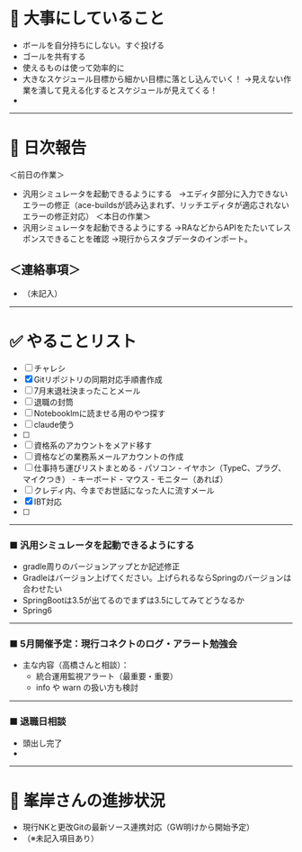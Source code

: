 # 🧭 大事にしていること

- ボールを自分持ちにしない。すぐ投げる  
- ゴールを共有する  
- 使えるものは使って効率的に  
- 大きなスケジュール目標から細かい目標に落とし込んでいく！
  →見えない作業を潰して見える化するとスケジュールが見えてくる！
- 


---

# 📅 日次報告

＜前日の作業＞  
- 汎用シミュレータを起動できるようにする
  →エディタ部分に入力できないエラーの修正（ace-buildsが読み込まれず、リッチエディタが適応されないエラーの修正対応）
＜本日の作業＞  
- 汎用シミュレータを起動できるようにする
→RAなどからAPIをたたいてレスポンスできることを確認
→現行からスタブデータのインポート。
  

## ＜連絡事項＞

- （未記入）

---

# ✅ やることリスト

- [ ] チャレシ
- [x] Gitリポジトリの同期対応手順書作成
- [ ] 7月末退社決まったことメール
- [ ] 退職の封筒
- [ ] Notebooklmに読ませる用のやつ探す
- [ ] claude使う
- [ ] 
- [ ] 資格系のアカウントをメアド移す
- [ ] 資格などの業務系メールアカウントの作成
- [ ] 仕事持ち運びリストまとめる
      - パソコン
      - イヤホン（TypeC、プラグ、マイクつき）
      - キーボード
      - マウス
      - モニター（あれば）
- [ ] クレディ内、今までお世話になった人に流すメール
- [x] IBT対応
- [ ] 

---

### ■ 汎用シミュレータを起動できるようにする

- gradle周りのバージョンアップとか記述修正
- Gradleはバージョン上げてください。上げられるならSpringのバージョンは合わせたい
- SpringBootは3.5が出てるのでまずは3.5にしてみてどうなるか
- Spring6

---

### ■ 5月開催予定：現行コネクトのログ・アラート勉強会

- 主な内容（高橋さんと相談）：
  - 統合運用監視アラート（最重要・重要）  
  - info や warn の扱い方も検討  

---
### ■ 退職日相談
- 頭出し完了
- 


---

# 🚧 峯岸さんの進捗状況

- 現行NKと更改Gitの最新ソース連携対応（GW明けから開始予定）  
- （※未記入項目あり）
